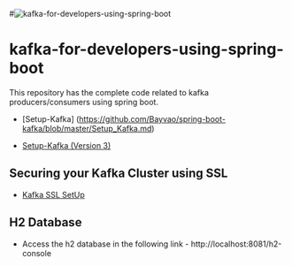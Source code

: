 #![kafka-for-developers-using-spring-boot](https://github.com/dilipsundarraj1/kafka-for-developers-using-spring-boot/workflows/kafka-for-developers-using-spring-boot/badge.svg)
# kafka-for-developers-using-spring-boot

This repository has the complete code related to kafka producers/consumers using spring boot.



- [Setup-Kafka] (https://github.com/Bayvao/spring-boot-kafka/blob/master/Setup_Kafka.md)

- [Setup-Kafka (Version 3)]([SetUpKafka3.md](https://github.com/Bayvao/spring-boot-kafka/blob/master/Setup_Kafka_3.xx.md))

## Securing your Kafka Cluster using SSL

- [Kafka SSL SetUp](https://github.com/Bayvao/spring-boot-kafka/blob/master/Kafka_Security.md)

## H2 Database

- Access the h2 database in the following link - http://localhost:8081/h2-console
